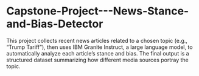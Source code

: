 # Capstone-Project---News-Stance-and-Bias-Detector
This project collects recent news articles related to a chosen topic (e.g., “Trump Tariff”), then uses IBM Granite Instruct, a large language model, to automatically analyze each article’s stance and bias. The final output is a structured dataset summarizing how different media sources portray the topic.
